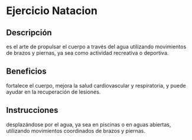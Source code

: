 # Ejercicio Natacion

## Descripción
es el arte de propulsar el cuerpo a través del agua utilizando movimientos de brazos y piernas, ya sea como actividad recreativa o deportiva. 

## Beneficios
fortalece el cuerpo, mejora la salud cardiovascular y respiratoria, y puede ayudar en la recuperación de lesiones.

 ## Instrucciones
desplazándose por el agua, ya sea en piscinas o en aguas abiertas, utilizando movimientos coordinados de brazos y piernas. 